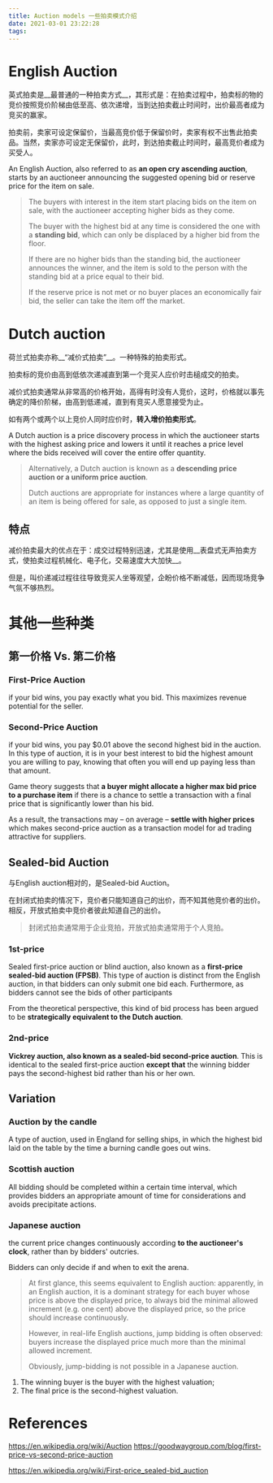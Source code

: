 ```yaml
---
title: Auction models 一些拍卖模式介绍
date: 2021-03-01 23:22:28
tags:
---
```


# English Auction

英式拍卖是__最普通的一种拍卖方式__，其形式是：在拍卖过程中，拍卖标的物的竞价按照竞价阶梯由低至高、依次递增，当到达拍卖截止时间时，出价最高者成为竞买的赢家。

拍卖前，卖家可设定保留价，当最高竞价低于保留价时，卖家有权不出售此拍卖品。当然，卖家亦可设定无保留价，此时，到达拍卖截止时间时，最高竞价者成为买受人。

An English Auction, also referred to as __an open cry ascending auction__, starts by an auctioneer announcing the suggested opening bid or reserve price for the item on sale. 

> The buyers with interest in the item start placing bids on the item on sale, with the auctioneer accepting higher bids as they come.
>
> The buyer with the highest bid at any time is considered the one with a __standing bid__, which can only be displaced by a higher bid from the floor. 
>
> If there are no higher bids than the standing bid, the auctioneer announces the winner, and the item is sold to the person with the standing bid at a price equal to their bid. 
>
> If the reserve price is not met or no buyer places an economically fair bid, the seller can take the item off the market.

# Dutch auction

荷兰式拍卖亦称__“减价式拍卖”__。一种特殊的拍卖形式。

拍卖标的竞价由高到低依次递减直到第一个竞买人应价时击槌成交的拍卖。

减价式拍卖通常从非常高的价格开始，高得有时没有人竞价，这时，价格就以事先确定的降价阶梯，由高到低递减，直到有竞买人愿意接受为止。

如有两个或两个以上竞价人同时应价时，__转入增价拍卖形式__。

A Dutch auction is a price discovery process in which the auctioneer starts with the highest asking price and lowers it until it reaches a price level where the bids received will cover the entire offer quantity. 

> Alternatively, a Dutch auction is known as a __descending price auction or a uniform price auction__. 
>
> Dutch auctions are appropriate for instances where a large quantity of an item is being offered for sale, as opposed to just a single item.

## 特点

减价拍卖最大的优点在于：成交过程特别迅速，尤其是使用__表盘式无声拍卖方式，使拍卖过程机械化、电子化，交易速度大大加快__。

但是，叫价递减过程往往导致竞买人坐等观望，企盼价格不断减低，因而现场竞争气氛不够热烈。

# 其他一些种类

## 第一价格 Vs. 第二价格

### First-Price Auction

if your bid wins, you pay exactly what you bid. This maximizes revenue potential for the seller.

### Second-Price Auction

if your bid wins, you pay $0.01 above the second highest bid in the auction. In this type of auction, it is in your best interest to bid the highest amount you are willing to pay, knowing that often you will end up paying less than that amount.

Game theory suggests that __a buyer might allocate a higher max bid price to a purchase item__ if there is a chance to settle a transaction with a final price that is significantly lower than his bid. 

As a result, the transactions may – on average – __settle with higher prices__ which makes second-price auction as a transaction model for ad trading attractive for suppliers.

## Sealed-bid Auction

与English auction相对的，是Sealed-bid Auction。

在封闭式拍卖的情况下，竞价者只能知道自己的出价，而不知其他竞价者的出价。相反，开放式拍卖中竞价者彼此知道自己的出价。

> 封闭式拍卖通常用于企业竞拍，开放式拍卖通常用于个人竞拍。

### 1st-price

Sealed first-price auction or blind auction, also known as a __first-price sealed-bid auction (FPSB)__. This type of auction is distinct from the English auction, in that bidders can only submit one bid each. Furthermore, as bidders cannot see the bids of other participants

From the theoretical perspective, this kind of bid process has been argued to be __strategically equivalent to the Dutch auction__.

### 2nd-price

__Vickrey auction, also known as a sealed-bid second-price auction__. This is identical to the sealed first-price auction __except that__ the winning bidder pays the second-highest bid rather than his or her own.

## Variation

### Auction by the candle

A type of auction, used in England for selling ships, in which the highest bid laid on the table by the time a burning candle goes out wins.

### Scottish auction 

All bidding should be completed within a certain time interval, which provides bidders an appropriate amount of time for considerations and avoids precipitate actions.

### Japanese auction

the current price changes continuously according __to the auctioneer's clock__, rather than by bidders' outcries. 

Bidders can only decide if and when to exit the arena. 

> At first glance, this seems equivalent to English auction: apparently, in an English auction, it is a dominant strategy for each buyer whose price is above the displayed price, to always bid the minimal allowed increment (e.g. one cent) above the displayed price, so the price should increase continuously. 
>
> However, in real-life English auctions, jump bidding is often observed: buyers increase the displayed price much more than the minimal allowed increment. 
>
> Obviously, jump-bidding is not possible in a Japanese auction.

1. The winning buyer is the buyer with the highest valuation;
1. The final price is the second-highest valuation.

# References

https://en.wikipedia.org/wiki/Auction
https://goodwaygroup.com/blog/first-price-vs-second-price-auction

https://en.wikipedia.org/wiki/First-price_sealed-bid_auction

